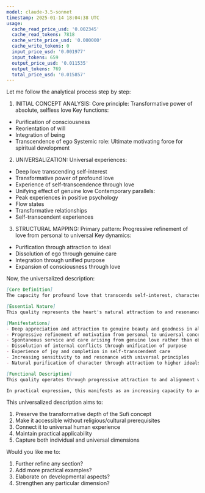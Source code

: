 ```yaml
---
model: claude-3.5-sonnet
timestamp: 2025-01-14 18:04:38 UTC
usage:
  cache_read_price_usd: '0.002345'
  cache_read_tokens: 7818
  cache_write_price_usd: '0.000000'
  cache_write_tokens: 0
  input_price_usd: '0.001977'
  input_tokens: 659
  output_price_usd: '0.011535'
  output_tokens: 769
  total_price_usd: '0.015857'
---
```


Let me follow the analytical process step by step:

1. INITIAL CONCEPT ANALYSIS:
Core principle: Transformative power of absolute, selfless love
Key functions: 
- Purification of consciousness
- Reorientation of will
- Integration of being
- Transcendence of ego
Systemic role: Ultimate motivating force for spiritual development

2. UNIVERSALIZATION:
Universal experiences:
- Deep love transcending self-interest
- Transformative power of profound love
- Experience of self-transcendence through love
- Unifying effect of genuine love
Contemporary parallels:
- Peak experiences in positive psychology
- Flow states
- Transformative relationships
- Self-transcendent experiences

3. STRUCTURAL MAPPING:
Primary pattern: Progressive refinement of love from personal to universal
Key dynamics: 
- Purification through attraction to ideal
- Dissolution of ego through genuine care
- Integration through unified purpose
- Expansion of consciousness through love

Now, the universalized description:

```markdown
[Core Definition]
The capacity for profound love that transcends self-interest, characterized by an attraction to and alignment with the highest good that progressively transforms consciousness, purifies motivation, and expands identity beyond personal boundaries. This love acts as both driving force and destination, simultaneously purifying and fulfilling human nature.

[Essential Nature]
This quality represents the heart's natural attraction to and resonance with ultimate reality, beauty, and goodness. It manifests as an internal force that progressively refines consciousness through attraction rather than effort, dissolving the limitations of ego-centered existence through genuine care for something greater than oneself. Unlike ordinary affection or attraction, it operates as a transformative power that integrates and elevates all aspects of being through alignment with what is most noble and true.

[Manifestations]
- Deep appreciation and attraction to genuine beauty and goodness in all forms
- Progressive refinement of motivation from personal to universal concern
- Spontaneous service and care arising from genuine love rather than obligation
- Dissolution of internal conflicts through unification of purpose
- Experience of joy and completion in self-transcendent care
- Increasing sensitivity to and resonance with universal principles
- Natural purification of character through attraction to higher ideals

[Functional Description]
This quality operates through progressive attraction to and alignment with higher principles and deeper truth, creating an internal transformation that occurs through love rather than struggle. It begins with glimpses of transcendent beauty or goodness that awaken a deeper yearning, then develops through sustained attraction that gradually purifies motivation and expands consciousness. The ego's normal patterns of self-reference naturally dissolve as genuine care for something greater takes precedence.

In practical expression, this manifests as an increasing capacity to act from genuine care rather than personal interest, experiencing joy and fulfillment in what serves the greater good. Relationships become more authentic, actions more integrated, and consciousness progressively expands beyond personal boundaries. This creates a natural nobility of character and depth of wisdom arising not from discipline but from love's transformative power.
```

This universalized description aims to:
1. Preserve the transformative depth of the Sufi concept
2. Make it accessible without religious/cultural prerequisites
3. Connect it to universal human experience
4. Maintain practical applicability
5. Capture both individual and universal dimensions

Would you like me to:
1. Further refine any section?
2. Add more practical examples?
3. Elaborate on developmental aspects?
4. Strengthen any particular dimension?